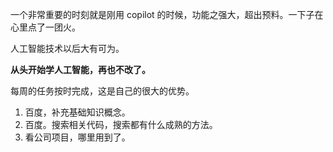 
一个非常重要的时刻就是刚用 copilot 的时候，功能之强大，超出预料。一下子在心里点了一团火。    

人工智能技术以后大有可为。   

**从头开始学人工智能，再也不改了。**    

每周的任务按时完成，这是自己的很大的优势。   

1. 百度，补充基础知识概念。
2. 百度。搜索相关代码，搜索都有什么成熟的方法。
3. 看公司项目，哪里用到了。   

